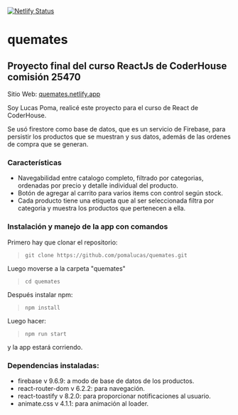 [![Netlify Status](https://api.netlify.com/api/v1/badges/e0744cae-0065-4894-bda3-39cb20685d12/deploy-status)](https://app.netlify.com/sites/quemates/deploys)

# quemates

## Proyecto final del curso ReactJs de CoderHouse comisión 25470

Sitio Web: [quemates.netlify.app](https://quemates.netlify.app/)

Soy Lucas Poma, realicé este proyecto para el curso de React de CoderHouse.

Se usó firestore como base de datos, que es un servicio de Firebase, para persistir los productos que se muestran y sus datos, además de las ordenes de compra que se generan.

### Características

- Navegabilidad entre catalogo completo, filtrado por categorias, ordenadas por precio y detalle individual del producto.
- Botón de agregar al carrito para varios items con control según stock.
- Cada producto tiene una etiqueta que al ser seleccionada filtra por categoria y muestra los productos que pertenecen a ella.

### Instalación y manejo de la app con comandos

Primero hay que clonar el repositorio:
>`git clone https://github.com/pomalucas/quemates.git`

Luego moverse a la carpeta "quemates"
>`cd quemates`

Después instalar npm:
>`npm install`

Luego hacer:
>`npm run start` 

y la app estará corriendo.

### Dependencias instaladas:

  *  firebase v 9.6.9: a modo de base de datos de los productos.
  *  react-router-dom v 6.2.2: para navegación. 
  *  react-toastify v 8.2.0: para proporcionar notificaciones al usuario.
  *  animate.css v 4.1.1: para animación al loader.